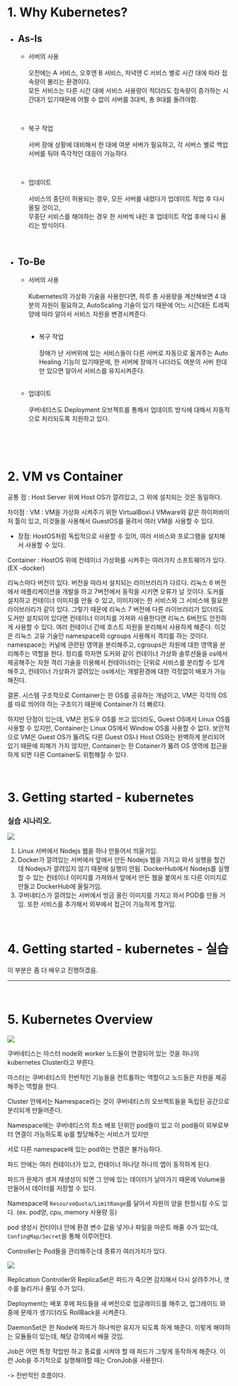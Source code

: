 # 1. Why Kubernetes?

- <h2> As-Is </h2>

  - 서버의 사용<br>  
    오전에는 A 서비스, 오후엔 B 서비스, 저녁엔 C 서비스 별로 시간 대에 따라 접속량이 몰리는 환경이다.  
    모든 서비스는 다른 시간 대에 서비스 사용량이 적더라도 접속량이 증가하는 시간대가 있기때문에 어쩔 수 없이 서버를 3대씩, 총 9대를 돌려야함.

    <br>

  - 복구 작업<br>  
    서버 장애 상황에 대비해서 한 대에 여분 서버가 필요하고, 각 서버스 별로 백업 서버를 둬야 즉각적인 대응이 가능하다.

    <br>

  - 업데이트<br>  
    서비스의 중단이 허용되는 경우, 모든 서버를 내렸다가 업데이트 작업 후 다시 올릴 것이고,  
    무중단 서비스를 해야하는 경우 한 서버씩 내린 후 업데이트 작업 후에 다시 올리는 방식이다.

    <br>

- <h2> To-Be </h2>

  - 서버의 사용<br>  
    Kubernetes의 가상화 기술을 사용한다면, 하루 총 사용량을 계산해보면 4 대분의 자원이 필요하고, AutoScaling 기술이 있기 때문에 어느 시간대든 트레픽양에 따라 알아서 서비스 자원을 변경시켜준다.

    <br>

    - 복구 작업 <br>  
      장애가 난 서버위에 있는 서비스들이 다른 서버로 자동으로 옮겨주는 Auto Healing 기능이 있기때문에, 한 서버에 장애가 나더라도 여분의 서버 한대만 있으면 알아서 서비스를 유지시켜준다.

    <br>

  - 업데이트 <br>  
    쿠버네티스도 Deployment 오브젝트를 통해서 업데이트 방식에 대해서 자동적으로 처리되도록 지원하고 있다.
    <br>

<br>
<br>
<br>

# 2. VM vs Container

공통 점 : Host Server 위에 Host OS가 깔려있고, 그 위에 설치되는 것은 동일하다.

차이점 :
VM : VM을 가상화 시켜주기 위한 VirtualBox나 VMware와 같은 하이퍼바이저 툴이 있고, 이것들을 사용해서 GuestOS를 올려서 여러 VM을 사용할 수 있다.

- 장점: HostOS처럼 독립적으로 사용할 수 있어, 여러 서비스와 프로그램을 설치해서 사용할 수 있다.

Container : HostOS 위에 컨테이너 가상화를 시켜주는 여러가지 소프트웨어가 있다.(EX -docker)

리눅스마다 버전이 있다.
버전을 따라서 설치되는 라이브러리가 다르다.
리눅스 6 버전에서 애플리케이션을 개발을 하고 7버전에서 동작을 시키면 오류가 날 것이다.
도커를 설치하고 컨테이너 이미지를 만들 수 있고, 이미지에는 한 서비스와 그 서비스에 필요한 라이브러리가 같이 있다. 그렇기 때문에 리눅스 7 버전에 다른 라이브러리가 있더라도 도커만 설치되어 있다면 컨테이너 이미지를 가져와 사용한다면 리눅스 6버전도 안전하게 사용할 수 있다. 여러 컨테이너 간에 호스트 자원을 분리해서 사용하게 해준다.
이것은 리눅스 고유 기술인 namespace와 cgroups 사용해서 격리를 하는 것이다.
namespace는 커널에 관련된 영역을 분리해주고, cgroups은 자원에 대한 영역을 분리해주는 역할을 한다.
정리를 하자면 도커와 같이 컨테이너 가상화 솔루션들을 os에서 제공해주는 자원 격리 기술을 이용해서 컨테이너라는 단위로 서비스를 분리할 수 있게 해주고, 컨테이너 가상화가 깔려있는 os에서는 개발환경에 대한 걱정없이 배포가 가능해진다.

결론.
시스템 구조적으로 Container는 한 OS를 공유하는 개념이고,
VM은 각각의 OS를 따로 띄어야 하는 구조이기 때문에 Container가 더 빠르다.

하지만 단점이 있는데, VM은 윈도우 OS를 쓰고 있더라도, Guest OS에서 Linux OS를 사용할 수 있지만, Container는 Linux OS에서 Window OS를 사용할 수 없다.
보안적으로 VM은 Guest OS가 뚫려도 다른 Guest OS나 Host OS와는 완벽하게 분리되어 있기 때문에 피해가 가지 않지만, Container는 한 Cotainer가 뚫려 OS 영역에 접근을 하게 되면 다른 Container도 위험해질 수 있다.

<br>

# 3. Getting started - kubernetes

### 실습 시나리오.

<img src=./image/Getting_started.png>

1. Linux 서버에서 Nodejs 웹을 하나 만들어서 띄울거임.
2. Docker가 깔려있는 서버에서 앞에서 만든 Nodejs 웹을 가지고 와서 실행을 할건데 Nodejs가 깔려있지 않기 때문에 실행이 안됨.
   DockerHub에서 Nodejs를 실행할 수 있는 컨테이너 이미지를 가져와서 앞에서 만든 웹을 붙여서 또 다른 이미지로 만들고 DockerHub에 올릴거임.
3. 쿠버네티스가 깔려있는 서버에서 방금 올린 이미지를 가지고 와서 POD를 만들 거임.
   또한 서비스를 추가해서 외부에서 접근이 가능하게 할거임.

<br>

# 4. Getting started - kubernetes - 실습

이 부분은 좀 더 배우고 진행하겠음.

---

<br>

# 5. Kubernetes Overview

<img src=./image/Overview.png>

쿠버네티스는 마스터 node와 worker 노드들이 연결되어 있는 것을 하나의 kubernetes Cluster라고 부른다.

마스터는 쿠버네티스의 전반적인 기능들을 컨트롤하는 역할이고 노드들은 자원을 제공해주는 역할을 한다.

Cluster 안에서는 Namespace라는 것이 쿠버네티스의 오브젝트들을 독립된 공간으로 분리되게 만들어준다.

Namespace에는 쿠버네티스의 최소 배포 단위인 pod들이 있고 이 pod들이 외부로부터 연결이 가능하도록 ip를 할당해주는 서비스가 있지만

서로 다른 namespace에 있는 pod와는 연결은 불가능하다.

파드 안에는 여러 컨테이너가 있고, 컨테이너 하나당 하나의 앱이 동작하게 된다.

파드가 문제가 생겨 재생성이 되면 그 안에 있는 데이터가 날아가기 때문에 Volume을 만들어서 데이터를 저장할 수 있다.

Namespace에 `ResourveQuota/LimitRange`를 달아서 자원의 양을 한정시킬 수도 있다. (ex. pod양, cpu, memory 사용량 등)

pod 생성시 컨터이너 안에 환경 변수 값을 넣거나 파일을 마운트 해줄 수가 있는데, `ConfingMap/Secret`을 통해 이루어진다.

Controller는 Pod들을 관리해주는데 종류가 여러가지가 있다.

<img src=./image/controller.png>

Replication Controller와 ReplicaSet은 파드가 죽으면 감지해서 다시 살려주거나, 갯수를 늘리거나 줄일 수가 있다.

Deployment는 배포 후에 파드들을 새 버전으로 업글레이드를 해주고, 업그레이드 와중에 문제가 생기더라도 RollBack을 시켜준다.

DaemonSet은 한 Node에 파드가 하나씩만 유지가 되도록 하게 해준다. 이렇게 해야하는 모듈들이 있는데, 해당 강의에서 배울 것임.

Job은 어떤 특정 작업만 하고 종료를 시켜야 할 때 파드가 그렇게 동작하게 해준다. 이런 Job을 주기적으로 실행해야할 때는 CronJob을 사용한다.

-> 전반적인 흐름이다.
